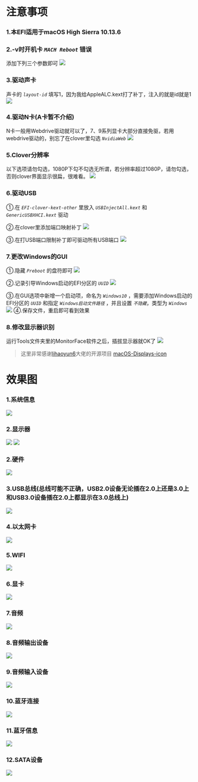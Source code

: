 # 注意事项
### 1.本EFI适用于macOS High Sierra 10.13.6
### 2.-v时开机卡 *`MACH Reboot`* 错误
添加下列三个参数即可
![](/Images/MACH.png)

### 3.驱动声卡
声卡的 *`layout-id`* 填写1，因为我给AppleALC.kext打了补丁，注入的就是id就是1
![](/Images/声卡注入.png)

### 4.驱动N卡(A卡暂不介绍)
N卡一般用Webdrive驱动就可以了，7、9系列显卡大部分直接免驱，若用webdrive驱动的，别忘了在clover里勾选 *`NvidiaWeb`*
![](/Images/webdrive.png)

### 5.Clover分辨率
以下选项请勿勾选，1080P下勾不勾选无所谓，若分辨率超过1080P，请勿勾选，否则clover界面显示很扁，很难看。
![](/Images/resolution.png)

### 6.驱动USB
①.在 *`EFI-clover-kext-other`* 里放入 *`USBInjectAll.kext`* 和 *`GenericUSBXHCI.kext`* 驱动

②.在clover里添加端口映射补丁
![](/Images/USB端口映射补丁.png)

③.在打USB端口限制补丁即可驱动所有USB端口
![](/Images/USB端口限制补丁.png)

### 7.更改Windows的GUI
①.隐藏 *`Preboot`* 的盘符即可
![](/Images/Preboot.png)

②.记录引导Windows启动的EFI分区的 *`UUID`*
![](/Images/UUID.png)

③.在GUI选项中新增一个启动项，命名为 *`Windows10`* ，需要添加Windows启动的EFI分区的 *`UUID`* 和指定 *`Windows启动文件路径`* ，并且设置 *`不隐藏`*，类型为 *`Windows`*
![](/Images/Windows引导.png)
④.保存文件，重启即可看到效果

### 8.修改显示器识别
运行Tools文件夹里的MonitorFace软件之后，插拔显示器就OK了
![](/Images/MonitorFace.png)
> 这里非常感谢[lihaoyun6](https://github.com/lihaoyun6)大佬的开源项目 [macOS-Displays-icon](https://github.com/lihaoyun6/macOS-Displays-icon)

# 效果图
### 1.系统信息
![](/Images/系统信息.png)

### 2.显示器
![](/Images/显示器.png)
![](/Images/显示器2.png)

### 2.硬件
![](/Images/硬件.png)

### 3.USB总线(总线可能不正确，USB2.0设备无论插在2.0上还是3.0上和USB3.0设备插在2.0上都显示在3.0总线上)
![](/Images/USB总线.png)

### 4.以太网卡
![](/Images/以太网卡.png)

### 5.WIFI
![](/Images/WIFI.png)

### 6.显卡
![](/Images/显卡.png)

### 7.音频
![](/Images/音频.png)

### 8.音频输出设备
![](/Images/音频输出设备.png)

### 9.音频输入设备
![](/Images/音频输入设备.png)

### 10.蓝牙连接
![](/Images/蓝牙连接.png)

### 11.蓝牙信息
![](/Images/蓝牙信息.png)

### 12.SATA设备
![](/Images/SATA设备.png)